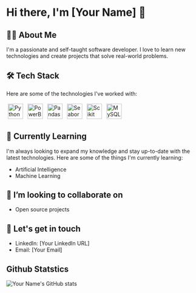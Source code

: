 # Hi there, I'm [Your Name] 👋

## 👨‍💻 About Me

I'm a passionate and self-taught software developer. I love to learn new technologies and create projects that solve real-world problems.

## 🛠️ Tech Stack

Here are some of the technologies I've worked with:

<p float="left">
  <img src="https://img.icons8.com/color/48/000000/python--v1.png" alt="Python" height="40" style="vertical-align:top; margin:4px">
  <img src="https://img.icons8.com/color/48/000000/power-bi.png" alt="PowerBI" height="40" style="vertical-align:top; margin:4px">
  <img src="https://img.icons8.com/color/48/000000/pandas.png" alt="Pandas" height="40" style="vertical-align:top; margin:4px">
  <img src="https://img.icons8.com/color/48/000000/seaborn.png" alt="Seaborn" height="40" style="vertical-align:top; margin:4px">
  <img src="https://img.icons8.com/color/48/000000/scikit-learn.png" alt="Scikit learn" height="40" style="vertical-align:top; margin:4px">
  <img src="https://img.icons8.com/color/48/000000/mysql-logo.png" alt="MySQL" height="40" style="vertical-align:top; margin:4px">
</p>

## 🌱 Currently Learning

I'm always looking to expand my knowledge and stay up-to-date with the latest technologies. Here are some of the things I'm currently learning:

- Artificial Intelligence
- Machine Learning

## 👯 I’m looking to collaborate on

- Open source projects

## 💬 Let's get in touch

- LinkedIn: [Your LinkedIn URL]
- Email: [Your Email]

## Github Statstics

![Your Name's GitHub stats](https://github-readme-stats.vercel.app/api?username=gadher80&show_icons=true&theme=dark&hide=prs,contribs)

